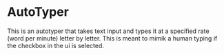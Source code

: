 # AutoTyper

This is an autotyper that takes text input and types it at a specified rate (word per minute) letter by letter. This is meant to mimik a human typing if the checkbox in the ui is selected.
